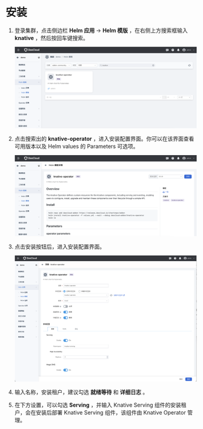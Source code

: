 # 安装

1. 登录集群，点击侧边栏 __Helm 应用__ → __Helm 模版__ ，在右侧上方搜索框输入 __knative__ ，然后按回车键搜索。

    ![Install-1](../../../images/knative-install-1.png)

2. 点击搜索出的 __knative-operator__ ，进入安装配置界面。你可以在该界面查看可用版本以及 Helm values 的 Parameters 可选项。

    ![Install-2](../../../images/knative-install-2.png)

3. 点击安装按钮后，进入安装配置界面。

    ![Install-3](../../../images/knative-install-3.png)

4. 输入名称，安装租户，建议勾选 __就绪等待__ 和 __详细日志__ 。

5. 在下方设置，可以勾选 __Serving__ ，并输入 Knative Serving 组件的安装租户，会在安装后部署 Knative Serving 组件，该组件由 Knative Operator 管理。
